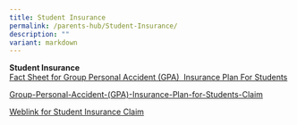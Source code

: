 ```yaml
---
title: Student Insurance
permalink: /parents-hub/Student-Insurance/
description: ""
variant: markdown
---
```

**Student Insurance**   
[Fact Sheet for Group Personal Accident (GPA)  Insurance Plan For Students](/files/Parents'%20Hub/Student%20insurance/GPA-Product-Fact-Sheet-2020.pdf)

[Group-Personal-Accident-(GPA)-Insurance-Plan-for-Students-Claim](/files/Parents'%20Hub/Student%20insurance/Group-Personal-Accident-GPA-Insurance-Plan-for-Students-Claim.pdf)

[Weblink for Student Insurance Claim](https://studentgpa.incomegroupins.com.sg/#/)